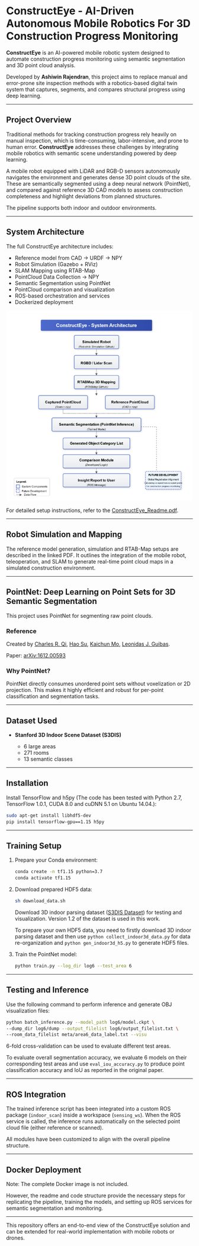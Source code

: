 # ConstructEye - AI-Driven Autonomous Mobile Robotics For 3D Construction Progress Monitoring

**ConstructEye** is an AI-powered mobile robotic system designed to automate construction progress monitoring using semantic segmentation and 3D point cloud analysis.

Developed by **Ashiwin Rajendran**, this project aims to replace manual and error-prone site inspection methods with a robotics-based digital twin system that captures, segments, and compares structural progress using deep learning.

---

## Project Overview

Traditional methods for tracking construction progress rely heavily on manual inspection, which is time-consuming, labor-intensive, and prone to human error. **ConstructEye** addresses these challenges by integrating mobile robotics with semantic scene understanding powered by deep learning.

A mobile robot equipped with LiDAR and RGB-D sensors autonomously navigates the environment and generates dense 3D point clouds of the site. These are semantically segmented using a deep neural network (PointNet), and compared against reference 3D CAD models to assess construction completeness and highlight deviations from planned structures.

The pipeline supports both indoor and outdoor environments.

---

## System Architecture

The full ConstructEye architecture includes:

* Reference model from CAD -> URDF -> NPY
* Robot Simulation (Gazebo + RViz)
* SLAM Mapping using RTAB-Map
* PointCloud Data Collection -> NPY
* Semantic Segmentation using PointNet
* PointCloud comparison and visualization
* ROS-based orchestration and services
* Dockerized deployment

![ConstructEye Architecture](images/ConstructEye_Architecture.png)

For detailed setup instructions, refer to the [ConstructEye\_Readme.pdf](./ConstructEye_Readme.pdf).

---

## Robot Simulation and Mapping

The reference model generation, simulation and RTAB-Map setups are described in the linked PDF. It outlines the integration of the mobile robot, teleoperation, and SLAM to generate real-time point cloud maps in a simulated construction environment.

---

## PointNet: Deep Learning on Point Sets for 3D Semantic Segmentation

This project uses PointNet for segmenting raw point clouds.

### Reference

Created by <a href="http://charlesrqi.com" target="_blank">Charles R. Qi</a>, <a href="http://ai.stanford.edu/~haosu/" target="_blank">Hao Su</a>, <a href="http://cs.stanford.edu/~kaichun/" target="_blank">Kaichun Mo</a>, <a href="http://geometry.stanford.edu/member/guibas/" target="_blank">Leonidas J. Guibas</a>.

Paper: [arXiv:1612.00593](https://arxiv.org/abs/1612.00593)

### Why PointNet?

PointNet directly consumes unordered point sets without voxelization or 2D projection. This makes it highly efficient and robust for per-point classification and segmentation tasks.

---

## Dataset Used

* **Stanford 3D Indoor Scene Dataset (S3DIS)**

  * 6 large areas
  * 271 rooms
  * 13 semantic classes

---

## Installation

Install TensorFlow and h5py (The code has been tested with Python 2.7, TensorFlow 1.0.1, CUDA 8.0 and cuDNN 5.1 on Ubuntu 14.04.):

```bash
sudo apt-get install libhdf5-dev
pip install tensorflow-gpu==1.15 h5py
```

---

## Training Setup

1. Prepare your Conda environment:

   ```bash
   conda create -n tf1.15 python=3.7
   conda activate tf1.15
   ```

2. Download prepared HDF5 data:

   ```bash
   sh download_data.sh
   ```

   Download 3D indoor parsing dataset (<a href="http://buildingparser.stanford.edu/dataset.html">S3DIS Dataset</a>) for testing and visualization. Version 1.2 of the dataset is used in this work.

   To prepare your own HDF5 data, you need to firstly download 3D indoor parsing dataset and then use `python collect_indoor3d_data.py` for data re-organization and `python gen_indoor3d_h5.py` to generate HDF5 files.

3. Train the PointNet model:

   ```bash
   python train.py --log_dir log6 --test_area 6
   ```
---

## Testing and Inference

Use the following command to perform inference and generate OBJ visualization files:

```bash
python batch_inference.py --model_path log6/model.ckpt \
--dump_dir log6/dump --output_filelist log6/output_filelist.txt \
--room_data_filelist meta/area6_data_label.txt --visu
```

6-fold cross-validation can be used to evaluate different test areas.

To evaluate overall segmentation accuracy, we evaluate 6 models on their corresponding test areas and use `eval_iou_accuracy.py` to produce point classification accuracy and IoU as reported in the original paper.

---

## ROS Integration

The trained inference script has been integrated into a custom ROS package (`indoor_scan`) inside a workspace (`sensing_ws`). When the ROS service is called, the inference runs automatically on the selected point cloud file (either reference or scanned).

All modules have been customized to align with the overall pipeline structure.

---

## Docker Deployment

Note: The complete Docker image is not included.

However, the readme and code structure provide the necessary steps for replicating the pipeline, training the models, and setting up ROS services for semantic segmentation and monitoring.

---

This repository offers an end-to-end view of the ConstructEye solution and can be extended for real-world implementation with mobile robots or drones.
